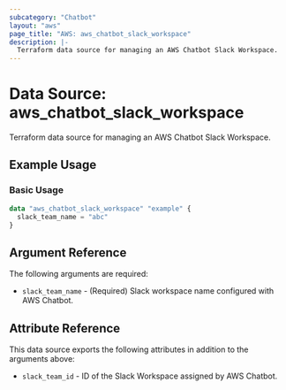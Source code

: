 ```yaml
---
subcategory: "Chatbot"
layout: "aws"
page_title: "AWS: aws_chatbot_slack_workspace"
description: |-
  Terraform data source for managing an AWS Chatbot Slack Workspace.
---
```


# Data Source: aws_chatbot_slack_workspace

Terraform data source for managing an AWS Chatbot Slack Workspace.

## Example Usage

### Basic Usage

```terraform
data "aws_chatbot_slack_workspace" "example" {
  slack_team_name = "abc"
}
```

## Argument Reference

The following arguments are required:

* `slack_team_name` - (Required) Slack workspace name configured with AWS Chatbot.

## Attribute Reference

This data source exports the following attributes in addition to the arguments above:

* `slack_team_id` - ID of the Slack Workspace assigned by AWS Chatbot.
